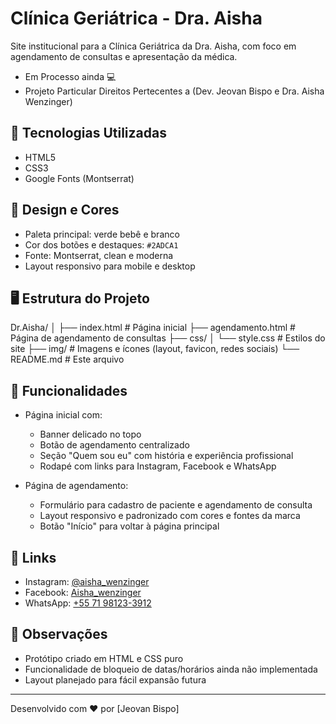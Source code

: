 # Clínica Geriátrica - Dra. Aisha

Site institucional para a Clínica Geriátrica da Dra. Aisha, com foco em agendamento de consultas e apresentação da médica. 

- Em Processo ainda 💻
- Projeto Particular Direitos Pertecentes a (Dev. Jeovan Bispo e Dra. Aisha Wenzinger)

## 🔹 Tecnologias Utilizadas

- HTML5
- CSS3
- Google Fonts (Montserrat)

## 🎨 Design e Cores

- Paleta principal: verde bebê e branco
- Cor dos botões e destaques: `#2ADCA1`
- Fonte: Montserrat, clean e moderna
- Layout responsivo para mobile e desktop

## 🖥️ Estrutura do Projeto
Dr.Aisha/
│
├── index.html # Página inicial
├── agendamento.html # Página de agendamento de consultas
├── css/
│ └── style.css # Estilos do site
├── img/ # Imagens e ícones (layout, favicon, redes sociais)
└── README.md # Este arquivo


## 📄 Funcionalidades

- Página inicial com:
  - Banner delicado no topo
  - Botão de agendamento centralizado
  - Seção "Quem sou eu" com história e experiência profissional
  - Rodapé com links para Instagram, Facebook e WhatsApp

- Página de agendamento:
  - Formulário para cadastro de paciente e agendamento de consulta
  - Layout responsivo e padronizado com cores e fontes da marca
  - Botão "Início" para voltar à página principal

## 🔗 Links

- Instagram: [@aisha_wenzinger](https://www.instagram.com/aisha_wenzinger)
- Facebook: [Aisha_wenzinger](https://www.facebook.com/Aisha_wenzinger)
- WhatsApp: [+55 71 98123-3912](https://api.whatsapp.com/send?phone=5571981233912)

## 📌 Observações

- Protótipo criado em HTML e CSS puro
- Funcionalidade de bloqueio de datas/horários ainda não implementada
- Layout planejado para fácil expansão futura

---

Desenvolvido com ❤️ por [Jeovan Bispo]
